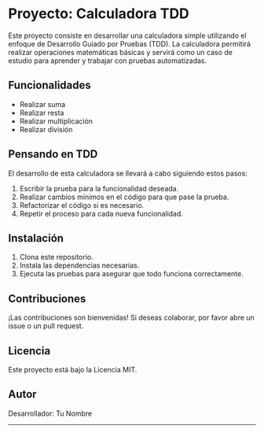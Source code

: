 # Proyecto: Calculadora TDD

Este proyecto consiste en desarrollar una calculadora simple utilizando el enfoque de Desarrollo Guiado por Pruebas (TDD). La calculadora permitirá realizar operaciones matemáticas básicas y servirá como un caso de estudio para aprender y trabajar con pruebas automatizadas.

## Funcionalidades

- Realizar suma
- Realizar resta
- Realizar multiplicación
- Realizar división

## Pensando en TDD
El desarrollo de esta calculadora se llevará a cabo siguiendo estos pasos:
1. Escribir la prueba para la funcionalidad deseada.
2. Realizar cambios mínimos en el código para que pase la prueba.
3. Refactorizar el código si es necesario.
4. Repetir el proceso para cada nueva funcionalidad.

## Instalación
1. Clona este repositorio.
2. Instala las dependencias necesarias.
3. Ejecuta las pruebas para asegurar que todo funciona correctamente.

## Contribuciones
¡Las contribuciones son bienvenidas! Si deseas colaborar, por favor abre un issue o un pull request.

## Licencia
Este proyecto está bajo la Licencia MIT.

## Autor
Desarrollador: Tu Nombre

---